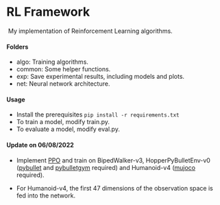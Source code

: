 # RL Framework

​	My implementation of Reinforcement Learning algorithms.



#### Folders

- algo: Training algorithms.
- common: Some helper functions.
- exp: Save experimental results, including models and plots.
- net: Neural network architecture.



#### Usage

- Install the prerequisites `pip install -r requirements.txt`
- To train a model, modify train.py.
- To evaluate a model, modify eval.py.



#### Update on 06/08/2022

- Implement [PPO](https://arxiv.org/abs/1707.06347) and train on BipedWalker-v3, HopperPyBulletEnv-v0 ([pybullet](https://pybullet.org/wordpress/) and [pybulletgym](https://github.com/benelot/pybullet-gym) required) and Humanoid-v4 ([mujoco](https://www.gymlibrary.ml/environments/mujoco/) required).

- For Humanoid-v4, the first 47 dimensions of the observation space is fed into the network.

  